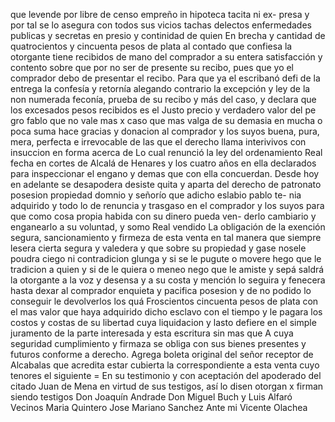 que levende por libre de censo empreño in hipoteca tacita ni ex- presa y por tal se lo asegura con todos sus vicios tachas delectos enfermedades publicas y secretas en presio y continidad de quien
En brecha y cantidad de quatrocientos y cincuenta pesos de plata al contado que confiesa la otorgante tiene recibidos de mano del comprador a su entera satisfacción y contento sobre que por no ser de presente su recibo, pues que yo el comprador debo de presentar el recibo.
Para que ya el escribanó defi de la entrega la confesía y retornía alegando contrario la excepción y ley de la non numerada feconía, prueba de su recibo y más del caso, y declara que los excesados pesos recibidos es el Justo precio y verdadero valor del pe
gro fablo que no vale mas x caso que mas valga de su demasia en mucha o poca suma hace gracias y donacion al comprador y los suyos buena, pura, mera, perfecta e irrevocable de las que el derecho llama interivivos con insuccion en forma acerca de
Lo cual renunció la ley del ordenamiento Real fecha en cortes de Alcalá de Henares y los cuatro años en ella declarados para inspeccionar el engano y demas que con ella concuerdan. Desde hoy en adelante se desapodera desiste quita y aparta del derecho de patronato
posesion propiedad domnio y señorío que adicho eslabio pablo te- nia adquirido y todo lo de renuncia y trasgaso en el comprador y los suyos para que como cosa propia habida con su dinero pueda ven- derlo cambiario y enganearlo a su voluntad, y somo Real vendido
La obligación de la exención segura, sancionamiento y firmeza de esta venta en tal manera que siempre lesera cierta segura y valedera y que sobre su propiedad y gase nosele poudra ciego ni contradicion glunga y si se le pugute o movere hego que le
tradicion a quien y si de le quiera o meneo nego que le amiste y sepá saldrá la otorgante a la voz y desensa y a su costa y mención lo seguira y fenecera hasta dexar al comprador enquieta y pacifica posesion y de no podido lo conseguir le devolverlos los quá
Froscientos cincuenta pesos de plata con el mas valor que haya adquirido dicho esclavo con el tiempo y le pagara los costos y costas de su libertad cuya liquidacion y lasto defiere en el simple juramento de la parte interesada y esta escritura sin mas que
A cuya seguridad cumplimiento y firmaza se obliga con sus bienes presentes y futuros conforme a derecho. Agrega boleta original del señor receptor de Alcabalas que acredita estar cubierta la correspondiente a esta venta cuyo tenores el
siguiente = En su testimonio y con aceptación del apoderado del citado Juan de Mena en virtud de sus testigos, así lo disen otorgan x firman siendo testigos Don Joaquín Andrade Don Miguel Buch y Luis Alfaró Vecinos
Maria Quintero
Jose Mariano Sanchez
Ante mi
Vicente Olachea
